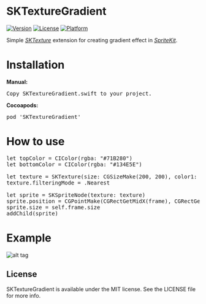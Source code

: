 # SKTextureGradient

[![Version](https://img.shields.io/cocoapods/v/SKTextureGradient.svg?style=flat)](http://cocoadocs.org/docsets/SKTextureGradient)
[![License](https://img.shields.io/cocoapods/l/SKTextureGradient.svg?style=flat)](http://cocoadocs.org/docsets/SKTextureGradient)
[![Platform](https://img.shields.io/cocoapods/p/SKTextureGradient.svg?style=flat)](http://cocoadocs.org/docsets/SKTextureGradient)

Simple <i><a href="https://developer.apple.com/library/prerelease/ios/documentation/SpriteKit/Reference/SKTexture_Ref/index.html">SKTexture</a></i> extension for creating gradient effect in <i><a href="https://developer.apple.com/spritekit/">SpriteKit</a></i>.

# Installation

<b>Manual:</b>
<pre>
Copy SKTextureGradient.swift to your project.
</pre>

<b>Cocoapods:</b>
<pre>
pod 'SKTextureGradient'
</pre>

# How to use
<pre>
let topColor = CIColor(rgba: "#71B280")
let bottomColor = CIColor(rgba: "#134E5E")

let texture = SKTexture(size: CGSizeMake(200, 200), color1: topColor, color2: bottomColor, direction: GradientDirection.Up)
texture.filteringMode = .Nearest

let sprite = SKSpriteNode(texture: texture)
sprite.position = CGPointMake(CGRectGetMidX(frame), CGRectGetMidY(frame))
sprite.size = self.frame.size
addChild(sprite)
</pre>

# Example

![alt tag](https://raw.github.com/maximbilan/SKTextureGradient/master/example.png)

## License

SKTextureGradient is available under the MIT license. See the LICENSE file for more info.
